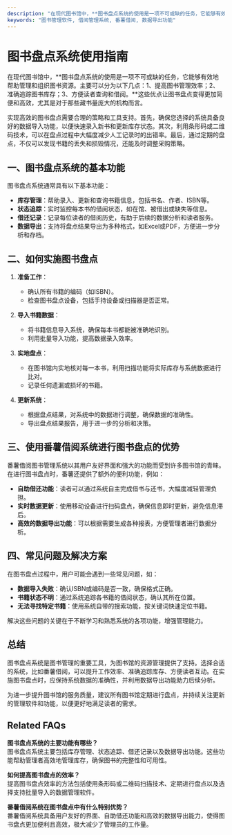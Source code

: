 ```yaml
---
description: "在现代图书馆中，**图书盘点系统的使用是一项不可或缺的任务，它能够有效地帮助管理和组织图书资源。主要可以分为以下几点：1、提高图书管理效率；2、准确追踪图书库存；3、方便读者查询和借阅。**这些优点让图书盘点变得更加简便和高效，尤其是对于那些藏书量庞大的机构而言。"
keywords: "图书管理软件, 借阅管理系统, 番薯借阅, 数据导出功能"
---
```

# 图书盘点系统使用指南

在现代图书馆中，**图书盘点系统的使用是一项不可或缺的任务，它能够有效地帮助管理和组织图书资源。主要可以分为以下几点：1、提高图书管理效率；2、准确追踪图书库存；3、方便读者查询和借阅。**这些优点让图书盘点变得更加简便和高效，尤其是对于那些藏书量庞大的机构而言。

实现高效的图书盘点需要合理的策略和工具支持。首先，确保您选择的系统具备良好的数据导入功能，以便快速录入新书和更新库存状态。其次，利用条形码或二维码技术，可以在盘点过程中大幅度减少人工记录时的出错率。最后，通过定期的盘点，不仅可以发现书籍的丢失和损毁情况，还能及时调整采购策略。

## **一、图书盘点系统的基本功能**

图书盘点系统通常具有以下基本功能：

- **库存管理**：帮助录入、更新和查询书籍信息，包括书名、作者、ISBN等。
- **状态追踪**：实时监控每本书的借阅状态，如在馆、被借出或缺失等信息。
- **借还记录**：记录每位读者的借阅历史，有助于后续的数据分析和读者服务。
- **数据导出**：支持将盘点结果导出为多种格式，如Excel或PDF，方便进一步分析和存档。

## **二、如何实施图书盘点**

1. **准备工作**：
   - 确认所有书籍的编码（如ISBN）。
   - 检查图书盘点设备，包括手持设备或扫描器是否正常。

2. **导入书籍数据**：
   - 将书籍信息导入系统，确保每本书都能被准确地识别。
   - 利用批量导入功能，提高数据录入效率。

3. **实地盘点**：
   - 在图书馆内实地核对每一本书，利用扫描功能将实际库存与系统数据进行比对。
   - 记录任何遗漏或损坏的书籍。

4. **更新系统**：
   - 根据盘点结果，对系统中的数据进行调整，确保数据的准确性。
   - 导出盘点结果报告，用于进一步的分析和决策。

## **三、使用番薯借阅系统进行图书盘点的优势**

番薯借阅图书管理系统以其用户友好界面和强大的功能而受到许多图书馆的青睐。在进行图书盘点时，番薯还提供了额外的便利功能，例如：

- **自助借还功能**：读者可以通过系统自主完成借书与还书，大幅度减轻管理负担。
- **实时数据更新**：使用移动设备进行扫码盘点，确保信息即时更新，避免信息滞后。
- **高效的数据导出功能**：可以根据需要生成各种报表，方便管理者进行数据分析。

## **四、常见问题及解决方案**

在图书盘点过程中，用户可能会遇到一些常见问题，如：

- **数据导入失败**：确认ISBN或编码是否一致，确保格式正确。
- **书籍状态不明**：通过系统追踪各书籍的借阅状态，确认其所在位置。
- **无法寻找特定书籍**：使用系统自带的搜索功能，按关键词快速定位书籍。

解决这些问题的关键在于不断学习和熟悉系统的各项功能，增强管理能力。

## **总结**

图书盘点系统是图书管理的重要工具，为图书馆的资源管理提供了支持。选择合适的系统，比如番薯借阅，可以提升工作效率、准确追踪库存、方便读者互动。在实施图书盘点时，应保持系统数据的准确性，并利用数据导出功能助力后续分析。

为进一步提升图书馆的服务质量，建议所有图书馆定期进行盘点，并持续关注更新的管理软件和功能，以便更好地满足读者的需求。

## Related FAQs

**图书盘点系统的主要功能有哪些？**  
图书盘点系统主要包括库存管理、状态追踪、借还记录以及数据导出功能。这些功能帮助管理者高效地管理库存，确保图书的完整性和可用性。

**如何提高图书盘点的效率？**  
提高图书盘点效率的方法包括使用条形码或二维码扫描技术、定期进行盘点以及选择支持批量导入的数据管理软件。

**番薯借阅系统在图书盘点中有什么特别优势？**  
番薯借阅系统具备用户友好的界面、自助借还功能和高效的数据导出能力，使得图书盘点更加便利且高效，极大减少了管理员的工作量。
